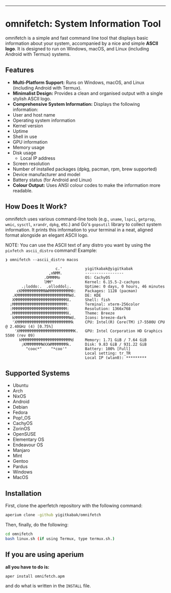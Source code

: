 ---
# omnifetch: System Information Tool

omnifetch is a simple and fast command line tool that displays basic information about your system, accompanied by a nice and simple **ASCII logo**. It is designed to run on Windows, macOS, and Linux (including Android with Termux) systems.

## Features

* **Multi-Platform Support:** Runs on Windows, macOS, and Linux (including Android with Termux).
* **Minimalist Design:** Provides a clean and organised output with a single stylish ASCII logo.
* **Comprehensive System Information:** Displays the following information:
* User and host name
* Operating system information
* Kernel version
* Uptime
* Shell in use
* GPU information
* Memory usage
* Disk usage
    * Local IP address
* Screen resolution
* Number of installed packages (dpkg, pacman, rpm, brew supported)
* Device manufacturer and model
* Battery status (for Android and Linux)
* **Colour Output:** Uses ANSI colour codes to make the information more readable.

## How Does It Work?

omnifetch uses various command-line tools (e.g., `uname`, `lspci`, `getprop`, `wmic`, `sysctl`, `xrandr`, `dpkg`, etc.) and Go's `gopsutil` library to collect system information. It prints this information to your terminal in a neat, aligned format alongside an elegant ASCII logo.

NOTE: You can use the ASCII text of any distro you want by using the `pixfetch ascii_distro` command!
Example:
```
❯ omnifetch --ascii_distro macos

                      c.'          yigitkabak@yigitkabak
                   ,xNMM.          -----------------
                 .OMMMMo           OS: CachyOS
                 lMM"              Kernel: 6.15.5-2-cachyos
       .;loddo:.  .olloddol;.      Uptime: 0 days, 0 hours, 46 minutes
     cKMMMMMMMMMMNWMMMMMMMMMM0:    Packages: 1128 (pacman)
   .KMMMMMMMMMMMMMMMMMMMMMMMWd.    DE: KDE
   XMMMMMMMMMMMMMMMMMMMMMMMX.      Shell: fish
  ;MMMMMMMMMMMMMMMMMMMMMMMM:       Terminal: xterm-256color
  :MMMMMMMMMMMMMMMMMMMMMMMM:       Resolution: 1366x768
  .MMMMMMMMMMMMMMMMMMMMMMMMX.      Theme: Breeze
   kMMMMMMMMMMMMMMMMMMMMMMMMWd.    Icons: breeze-dark
   'XMMMMMMMMMMMMMMMMMMMMMMMMk     CPU: Intel(R) Core(TM) i7-5500U CPU @ 2.40GHz (4) [0.75%]
    'XMMMMMMMMMMMMMMMMMMMMMMMMK.   GPU: Intel Corporation HD Graphics 5500 (rev 09)
      kMMMMMMMMMMMMMMMMMMMMMMd     Memory: 1.71 GiB / 7.64 GiB
       ;KMMMMMMMWXXWMMMMMMMk.      Disk: 9.83 GiB / 931.22 GiB
         "cooc*"    "*coo'"        Battery: 100% [Full]
                                   Local setting: tr_TR
                                   Local IP (wlan0): *********

```

## Supported Systems
* Ubuntu
* Arch
* NixOS
* Android
* Debian
* Fedora
* Pop!_OS
* CachyOS
* ZorinOS
* OpenSUSE
* Elementary OS
* Endeavour OS
* Manjaro
* Mint
* Gentoo
* Pardus
* Windows
* MacOS

## Installation

First, clone the aperfetch repository with the following command:

```bash
aperium clone -github yigitkabak/omnifetch
```

Then, finally, do the following:

```bash
cd omnifetch
bash linux.sh (if using Termux, type termux.sh.)
```

## If you are using aperium

**all you have to do is:**
```
aper install omnifetch.apm
```
and do what is written in the `INSTALL` file.
